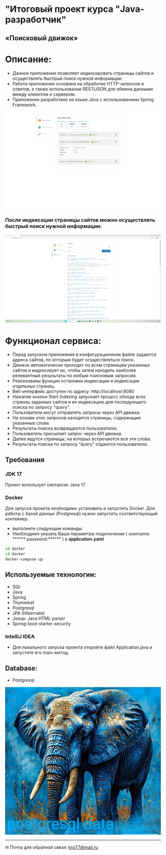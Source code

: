 # "Итоговый проект курса "Java-разработчик"
## «Поисковый движок» 

# Описание:
- Данное приложение позволяет индексировать страницы сайтов и осуществлять быстрый поиск нужной информации. 
- Работа приложения основана на обработке HTTP-запросов и ответов, а также использовании REST/JSON для обмена данными между клиентом и сервером.
- Приложение разработано на языке Java с использованием Spring Framework.

![image](./image/3.png )

 ### После индексации страницы сайтов можно осуществлять быстрый поиск нужной информации:

![image](./image/4.png)
# Функционал сервиса:
- Перед запуском приложения в конфигурационном файле задаются адреса сайтов, по которым будет осуществляться поиск.
- Движок автоматически проходит по всем страницам указанных сайтов и индексирует их, чтобы затем находить наиболее релевантные результаты по любым поисковым запросам.
- Реализованы функции остановки индексации и индексации отдельных страниц.
- Веб-интерфейс доступен по адресу: http://localhost:8080 
- Нажатие кнопки Start Indexing запускает процесс обхода всех страниц заданных сайтов и их индексацию для последующего поиска по запросу "query".
- Пользователи могут отправлять запросы через API движка.
- На основе этих запросов находятся страницы, содержащие указанные слова.
- Результаты поиска возвращаются пользователю.
- Пользователь присылает запрос через API движка.
- Далее ищутся страницы, на которых встречаются все эти слова.
- Результаты поиска по запросу “query” отдаются пользователю.

## Требования

### JDK 17
Проект использует синтаксис Java 17.

### Docker
Для запуска проекта необходимо установить и запустить Docker. Для работы с базой данных (Postgresql) нужно запустить соответствующий контейнер.
- выполните следующие команды:
- Необходимо указать Ваши параметры подключения ( username: ******  password:****** ) в **application.yaml**
```bash
cd docker
cd docker
docker-compose up
```
## Используемые технологии:
- SQL
- Java
- Spring
- Thymeleaf
- Postgresql
- JPA (Hibernate)
- Jsoup: Java HTML parser
- Spring-boot-starter-security

### IntelliJ IDEA

- Для локального запуска проекта откройте файл Application.java и запустите его main-метод.


## Database:
- Postgresql

![image](./image/5.jpg )


____
  ✉ Почта для обратной связи:
  <a href="">krp77@mail.ru</a>
